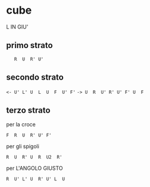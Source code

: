 # cube

L IN GIU'

## primo strato

```   R  U  R' U'```

## secondo strato

```<- U' L' U  L  U  F  U' F'```
```-> U  R  U' R' U' F' U  F```

## terzo strato

per la croce

```F  R  U  R' U' F'```

per gli spigoli

```R  U  R' U  R  U2  R'```

per L'ANGOLO GIUSTO

```
R  U' L' U  R' U' L  U
```
